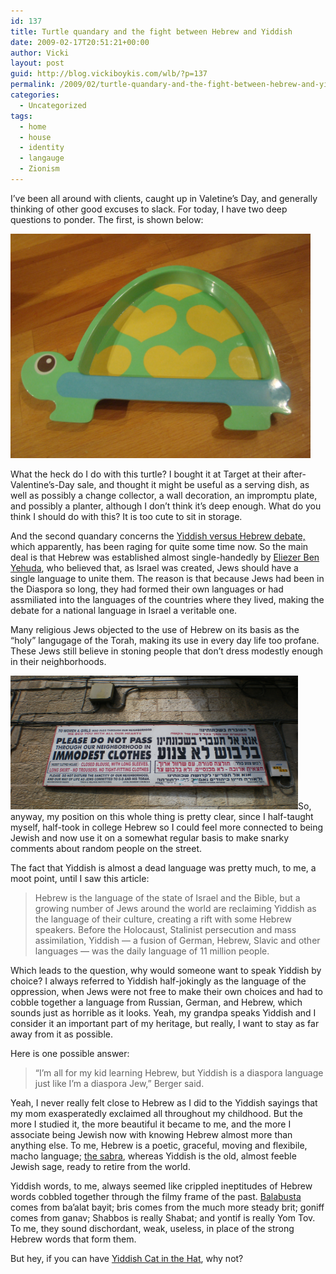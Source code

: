 ```yaml
---
id: 137
title: Turtle quandary and the fight between Hebrew and Yiddish
date: 2009-02-17T20:51:21+00:00
author: Vicki
layout: post
guid: http://blog.vickiboykis.com/wlb/?p=137
permalink: /2009/02/turtle-quandary-and-the-fight-between-hebrew-and-yiddish/
categories:
  - Uncategorized
tags:
  - home
  - house
  - identity
  - langauge
  - Zionism
---
```

I&#8217;ve been all around with clients, caught up in Valetine&#8217;s Day, and generally thinking of other good excuses to slack. For today, I have two deep questions to ponder. The first, is shown below:

<p style="text-align: left;">
  <a href="https://raw.githubusercontent.com/veekaybee/wlb/gh-pages/assets/images/2009/02/dsc01047.jpg"><img class="size-full wp-image-138 aligncenter" title="dsc01047" src="https://raw.githubusercontent.com/veekaybee/wlb/gh-pages/assets/images/2009/02/dsc01047.jpg" alt="dsc01047" width="480" height="359" /></a>
</p>

<p style="text-align: left;">
  What the heck do I do with this turtle? I bought it at Target at their after-Valentine&#8217;s-Day sale, and thought it might be useful as a serving dish, as well as possibly a change collector, a wall decoration, an impromptu plate, and possibly a planter, although I don&#8217;t think it&#8217;s deep enough. What do you think I should do with this? It is too cute to sit in storage.
</p>

<p style="text-align: left;">
  And the second quandary concerns the <a href="http://www.welt.de/english-news/article2665498/Yiddish-revival-creates-rift-with-Hebrew-speakers.html">Yiddish versus Hebrew debate,</a> which apparently, has been raging for quite some time now. So the main deal is that Hebrew was established almost single-handedly by <a href="http://en.wikipedia.org/wiki/Eliezer_Ben-Yehuda">Eliezer Ben Yehuda</a>, who believed that, as Israel was created, Jews should have a single language to unite them. The reason is that because Jews had been in the Diaspora so long, they had formed their own languages or had assmiliated into the languages of the countries where they lived, making the debate for a national language in Israel a veritable one.
</p>

<p style="text-align: left;">
  Many religious Jews objected to the use of Hebrew on its basis as the &#8220;holy&#8221; langugage of the Torah, making its use in every day life too profane. These Jews still believe in stoning people that don&#8217;t dress modestly enough in their neighborhoods.
</p>

<p style="text-align: left;">
  <a href="https://raw.githubusercontent.com/veekaybee/wlb/gh-pages/assets/images/2009/02/panneau_mea_shearim.jpg"><img class="aligncenter size-full wp-image-139" title="Mea Sharim" src="https://raw.githubusercontent.com/veekaybee/wlb/gh-pages/assets/images/2009/02/panneau_mea_shearim.jpg" alt="Mea Sharim" width="460" height="214" /></a>So, anyway, my position on this whole thing is pretty clear, since I half-taught myself, half-took in college Hebrew so I could feel more connected to being Jewish and now use it on a somewhat regular basis to make snarky comments about random people on the street.
</p>

<p style="text-align: left;">
  The fact that Yiddish is almost a dead language was pretty much, to me, a moot point, until I saw this article:
</p>

> <p style="text-align: left;">
>   Hebrew is the language of the state of Israel and the Bible, but a growing number of Jews around the world are reclaiming Yiddish as the language of their culture, creating a rift with some Hebrew speakers. Before the Holocaust, Stalinist persecution and mass assimilation, Yiddish &#8212; a fusion of German, Hebrew, Slavic and other languages &#8212; was the daily language of 11 million people.
> </p>

<p style="text-align: left;">
  Which leads to the question, why would someone want to speak Yiddish by choice? I always referred to Yiddish half-jokingly as the language of the oppression, when Jews were not free to make their own choices and had to cobble together a language from Russian, German, and Hebrew, which sounds just as horrible as it looks. Yeah, my grandpa speaks Yiddish and I consider it an important part of my heritage, but really, I want to stay as far away from it as possible.
</p>

<p style="text-align: left;">
  Here is one possible answer:
</p>

> <p style="text-align: left;">
>   &#8220;I&#8217;m all for my kid learning Hebrew, but Yiddish is a diaspora language just like I&#8217;m a diaspora Jew,&#8221; Berger said.
> </p>

<p style="text-align: left;">
  Yeah, I never really felt close to Hebrew as I did to the Yiddish sayings that my mom exasperatedly exclaimed all throughout my childhood. But the more I studied it, the more beautiful it became to me, and the more I associate being Jewish now with knowing Hebrew almost more than anything else. To me, Hebrew is a poetic, graceful, moving and flexibile, macho language; <a href="http://en.wikipedia.org/wiki/Sabra_(person)">the sabra</a>, whereas Yiddish is the old, almost feeble Jewish sage, ready to retire from the world.
</p>

<p style="text-align: left;">
  Yiddish words, to me, always seemed like crippled ineptitudes of Hebrew words cobbled together through the filmy frame of the past. <a href="http://en.wikipedia.org/wiki/Balabusta">Balabusta</a> comes from ba&#8217;alat bayit; bris comes from the much more steady brit; goniff comes from ganav; Shabbos is really Shabat; and yontif is really Yom Tov. To me, they sound dischordant, weak, useless, in place of the strong Hebrew words that form them.
</p>

<p style="text-align: left;">
  But hey, if you can have <a href="http://davinci.msrootserve.com/~admin148/index.php">Yiddish Cat in the Hat</a>, why not?
</p>